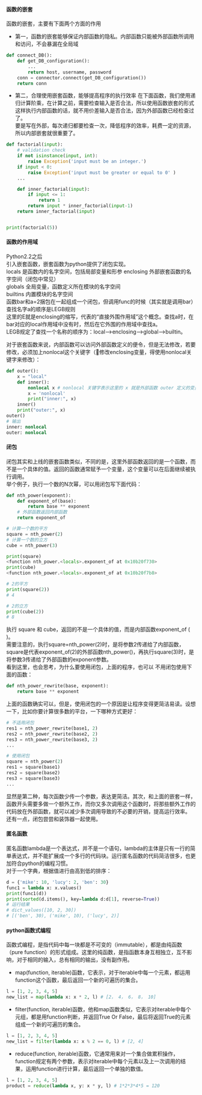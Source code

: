 #### 函数的嵌套
函数的嵌套，主要有下面两个方面的作用  
* 第一，函数的嵌套能够保证内部函数的隐私。内部函数只能被外部函数所调用和访问，不会暴漏在全局域
```python
def connect_DB():
    def get_DB_configuration():
        ...
        return host, username, password
    conn = connector.connect(get_DB_configuration())
    return conn
```
* 第二，合理使用嵌套函数，能够提高程序的执行效率
在下面函数，我们使用递归计算阶乘，在计算之前，需要检查输入是否合法，所以使用函数嵌套的形式  
这样执行内部函数的话，就不用价差输入是否合法，因为外部函数已经检查过了。  
要是写在外部，每次递归都要检查一次，降低程序的效率，耗费一定的资源，所以内部嵌套就很重要了。 
```python
def factorial(input):
    # validation check
    if not isinstance(input, int):
        raise Exception('input must be an integer.')
    if input < 0:
        raise Exception('input must be greater or equal to 0' )
    ...

    def inner_factorial(input):
        if input <= 1:
            return 1
        return input * inner_factorial(input-1)
    return inner_factorial(input)


print(factorial(5))
```
#### 函数的作用域
Python2.2之后  
引入嵌套函数，嵌套函数为python提供了闭包实现。  
locals 是函数内的名字空间，包括局部变量和形参
enclosing 外部嵌套函数的名字空间（闭包中常见）   
globals 全局变量，函数定义所在模块的名字空间   
builtins 内置模块的名字空间   
函数bar和a=2捆包在一起组成一个闭包，但调用func的时候（其实就是调用bar）查找名字a的顺序是LEGB规则       
这里的E就是enclosing的缩写，代表的“直接外围作用域”这个概念。查找a时，在bar对应的local作用域中没有时，然后在它外围的作用域中查找a。   
LEGB规定了查找一个名称的顺序为：local-->enclosing-->global-->builtin。  
     
对于嵌套函数来说，内部函数可以访问外部函数定义的便令，但是无法修改，若要修改，必须加上nonlocal这个关键字（修改enclosing变量，得使用nonlocal关键字来修改）：   
```python 
def outer():
    x = "local"
    def inner():
        nonlocal x # nonlocal 关键字表示这里的 x 就是外部函数 outer 定义的变量 x
        x = 'nonlocal'
        print("inner:", x)
    inner()
    print("outer:", x)
outer()
# 输出
inner: nonlocal
outer: nonlocal
```
#### 闭包
闭包其实和上线的嵌套函数类似，不同的是，这里外部函数返回的是一个函数，而不是一个具体的值。返回的函数通常赋予一个变量，这个变量可以在后面继续被执行调用。  
举个例子，执行一个数的N次幂，可以用闭包写下面代码：
```python
def nth_power(exponent):
    def exponent_of(base):
        return base ** exponent
    # 外部函数返回内部函数
    return exponent_of

# 计算一个数的平方
square = nth_power(2)
# 计算一个数的立方
cube = nth_power(3)

print(square)
<function nth_power.<locals>.exponent_of at 0x10b20f730>
print(cube)
<function nth_power.<locals>.exponent_of at 0x10b20f7b8>

# 2的平方
print(square(2))
# 4

# 2的立方
print(cube(2))
# 8
```
执行 square 和 cube，返回的不是一个具体的值，而是内部函数exponent_of ( )。  
需要注意的，执行square=nth_power(2)时，是将参数2传递给了内部函数，square是代表exponent_of(2)的外部函数nth_power()，再执行square(3)时，是将参数3传递给了外部函数的exponent参数。  
看到这里，也会思考，为什么要使用闭包，上面的程序，也可以 不用闭包使用下面的函数：
```python
def nth_power_rewrite(base, exponent):
    return base ** exponent
```
上面的函数确实可以，但是，使用闭包的一个原因是让程序变得更简洁易读。设想一下，比如你要计算很多数的平台，一下哪种方式更好：
```python
# 不适用闭包
res1 = nth_power_rewrite(base1, 2)
res2 = nth_power_rewrite(base2, 2)
res3 = nth_power_rewrite(base3, 2)
...

# 使用闭包
square = nth_power(2)
res1 = square(base1)
res2 = square(base2)
res3 = square(base3)
...
```
显然是第二种，每次函数少传一个参数，表达更简洁。其次，和上面的嵌套一样，函数开头需要多做一个额外工作，而你又多次调用这个函数时，将那些额外工作的代码放在外部函数，就可以减少多次调用导致的不必要的开销，提高运行效率。   
还有一点，闭包尝尝和装饰器一起使用。  
#### 匿名函数
匿名函数lambda是一个表达式，并不是一个语句，lambda的主体是只有一行的简单表达式，并不能扩展成一个多行的代码块。运行匿名函数的代码简洁很多，也更加符合python的编程习惯。  
对于一个字典，根据值进行由高到低的排序：
```python
d = {'mike': 10, 'lucy': 2, 'ben': 30}
func1 = lambda x: x.values()
print(func1(d))
print(sorted(d.items(), key=lambda d:d[1], reverse=True))
# 运行结果
# dict_values([10, 2, 30])
# [('ben', 30), ('mike', 10), ('lucy', 2)]
```
#### python函数式编程
函数式编程，是指代码中每一块都是不可变的（immutable），都是由纯函数（pure function）的形式组成。这里的纯函数，是指函数本身互相独立，互不影响，对于相同的输入，总有相同的输出，没有副作用。  
* map(function, iterable)函数，它表示，对于iterable中每一个元素，都运用function这个函数，最后返回一个新的可遍历的集合。
```python
l = [1, 2, 3, 4, 5]
new_list = map(lambda x: x * 2, l) # [2， 4， 6， 8， 10]
```
* filter(function, iterable)函数，他和map函数类似，它表示对iterable中每个元组，都是用function判断，并返回True Or False，最后将返回True的元素组成一个新的可遍历的集合。
```python
l = [1, 2, 3, 4, 5]
new_list = filter(lambda x: x % 2 == 0, l) # [2, 4]
```
* reduce(function, iterable)函数，它通常用来对一个集合做累积操作，function规定有两个参数，表示对iterable中每个元素以及上一次调用的结果，运用function进行计算，最后返回一个单独的数值。
```python
l = [1, 2, 3, 4, 5]
product = reduce(lambda x, y: x * y, l) # 1*2*3*4*5 = 120
```

